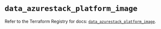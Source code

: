 # `data_azurestack_platform_image`

Refer to the Terraform Registry for docs: [`data_azurestack_platform_image`](https://registry.terraform.io/providers/hashicorp/azurestack/1.0.0/docs/data-sources/platform_image).
